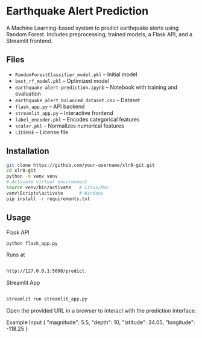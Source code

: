 # Earthquake Alert Prediction

A Machine Learning-based system to predict earthquake alerts using Random Forest. Includes preprocessing, trained models, a Flask API, and a Streamlit frontend.

## Files

- `RandomForestClassifier_model.pkl` – Initial model  
- `best_rf_model.pkl` – Optimized model  
- `earthquake-alert-prediction.ipynb` – Notebook with training and evaluation  
- `earthquake_alert_balanced_dataset.csv` – Dataset  
- `flask_app.py` – API backend  
- `streamlit_app.py` – Interactive frontend  
- `label_encoder.pkl` – Encodes categorical features  
- `scaler.pkl` – Normalizes numerical features  
- `LICENSE` – License file  

## Installation

```bash
git clone https://github.com/your-username/xlr8-git.git
cd xlr8-git
python -m venv venv
# Activate virtual environment
source venv/bin/activate   # Linux/Mac
venv\Scripts\activate      # Windows
pip install -r requirements.txt
```
## Usage

Flask API
```bash
python flask_app.py
```

Runs at 
```bash

http://127.0.0.1:5000/predict.
```
Streamlit App

```bash

streamlit run streamlit_app.py
```

Open the provided URL in a browser to interact with the prediction interface.

Example Input
{
  "magnitude": 5.5,
  "depth": 10,
  "latitude": 34.05,
  "longitude": -118.25
}
